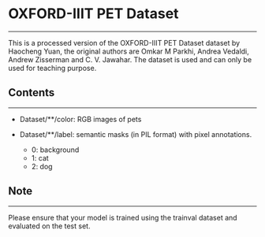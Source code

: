# OXFORD-IIIT PET Dataset
-----------------------

This is a processed version of the OXFORD-IIIT PET Dataset dataset by Haocheng Yuan, the original authors are Omkar M Parkhi, Andrea Vedaldi, Andrew Zisserman and C. V. Jawahar. The dataset is used and can only be used for teaching purpose.

## Contents
--------
- Dataset/**/color: RGB images of pets
- Dataset/**/label: semantic masks (in PIL format) with pixel annotations.

    - 0: background
    - 1: cat
    - 2: dog

## Note
----
Please ensure that your model is trained using the trainval dataset and evaluated on the test set.